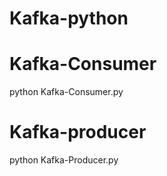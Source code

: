 # Kafka-python

# Kafka-Consumer

python Kafka-Consumer.py



# Kafka-producer

python Kafka-Producer.py
